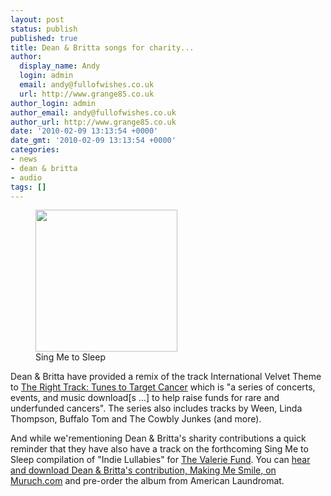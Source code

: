 ```yaml
---
layout: post
status: publish
published: true
title: Dean & Britta songs for charity...
author:
  display_name: Andy
  login: admin
  email: andy@fullofwishes.co.uk
  url: http://www.grange85.co.uk
author_login: admin
author_email: andy@fullofwishes.co.uk
author_url: http://www.grange85.co.uk
date: '2010-02-09 13:13:54 +0000'
date_gmt: '2010-02-09 13:13:54 +0000'
categories:
- news
- dean & britta
- audio
tags: []
---
```

<p><figure class="caption alignright"><a href="/wp/wp-content/uploads/2009/09/alr-0021.jpg"><img src="https://www.fullofwishes.co.uk/wp/wp-content/uploads/2009/09/alr-0021.jpg" alt="" title="alr-0021" width="227" height="227" class="size-full wp-image-1606" /></a><figcaption class="caption-text">Sing Me to Sleep</figcaption></figure>
<p>Dean & Britta have provided a remix of the track International Velvet Theme to <a href="http://www.righttracktunes.org/">The Right Track: Tunes to Target Cancer</a> which is "a series of concerts, events, and music download[s ...] to help raise funds for rare and underfunded cancers". The series also includes tracks by Ween, Linda Thompson, Buffalo Tom and The Cowbly Junkes (and more).</p>
<p>And while we'rementioning Dean & Britta's sharity contributions a quick reminder that they have also have a track on the forthcoming <span class="removed_link" title="http://www.alr-music.com/index.php?content=shop&no=alr-0021">Sing Me to Sleep compilation</span> of "Indie Lullabies" for <a href="http://www.thevaleriefund.org/">The Valerie Fund</a>. You can <a href="http://www.muruch.com/2010/01/mp3-menagerie-dean-britta-lucy-schwartz-aidan-knight.html">hear and download Dean & Britta's contribution, Making Me Smile, on Muruch.com</a> and <span class="removed_link" title="http://www.alr-music.com/index.php?content=shop&no=alr-0021">pre-order the album from American Laundromat</span>.</p>
